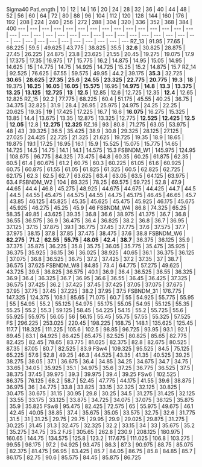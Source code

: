Sigma40
PatLength | 10 | 12 | 14 | 16 | 20 | 24 | 28 | 32 | 36 | 40 | 44 | 48 | 52 | 56 | 60 | 64 | 72 | 80 | 88 | 96 | 104 | 112 | 120 | 128 | 144 | 160 | 176 | 192 | 208 | 224 | 240 | 256 | 272 | 288 | 304 | 320 | 336 | 352 | 368 | 384 | 400
 --- | --- | --- | --- | --- | --- | --- | --- | --- | --- | --- | --- | --- | --- | --- | --- | --- | --- | --- | --- | --- | --- | --- | --- | --- | --- | --- | --- | --- | --- | --- | --- | --- | --- | --- | --- | --- | --- | --- | --- | --- 
RZ_13 | 91.95 | 77.65 | 68.225 | 59.5 | 49.625 | 43.775 | 38.825 | 35.5 |  **32.6**  | 30.825 | 28.875 | 27.45 | 26.225 | 24.875 | 23.8 | 23.625 | 21.55 | 20.45 | 19.275 | 19.075 | 17.9 | 17.375 | 17.35 | 16.975 | 17 | 15.775 | 16.2 | 14.875 | 14.95 | 15.05 | 14.95 | 14.625 | 15 | 14.775 | 14.75 | 14.925 | 14.725 | 15.25 | 15.2 | 14.875 | 15.7
RZ_14 | 92.525 | 76.625 | 67.55 | 59.575 | 49.95 | 44.2 | 39.175 |  **35.3**  | 32.725 |  **30.65**  |  **28.625**  |  **27.35**  |  **25.6**  |  **24.55**  |  **23.325**  |  **22.775**  |  **20.775**  |  **19.3**  |  **18**  | 19.375 |  **16.25**  |  **16.05**  |  **16.05**  |  **15.575**  | 16.95 |  **14.975**  |  **14.8**  |  **13.3**  |  **13.375**  |  **13.25**  |  **13.125**  |  **12.725**  |  **13**  |  **12.5**  | 12.85 | 12.6 | 12.725 | 12.35 |  **12.4**  | 12.65 | 12.825
RZ_15 | 92.2 | 77.775 | 68.225 | 60.4 | 51.175 | 45.55 | 40.25 | 36.75 | 34.375 | 32.825 | 31.9 | 28.4 | 26.95 | 25.975 | 24.975 | 24.25 | 22.25 | 20.625 | 19.35 |  **19**  | 17.425 | 17.225 | 16.7 | 16.6 |  **16.075**  | 16.275 | 15.325 | 13.85 | 14.4 | 13.675 | 13.35 | 12.875 | 13.325 | 12.775 |  **12.525**  |  **12.425**  |  **12.5**  |  **12.05**  | 12.8 |  **12.275**  |  **12.325** 
RZ_16 | 93 | 80.8 | 71.275 | 63.05 | 53.975 | 48 | 43 | 39.325 | 36.5 | 35.425 | 38.9 | 30.8 | 29.325 | 28.125 | 27.125 | 27.025 | 24.425 | 22.725 | 21.325 | 21.625 | 19.725 | 19.35 | 18.9 | 18.65 | 19.875 | 19.1 | 17.25 | 16.95 | 16.1 | 15.9 | 15.525 | 15.075 | 15.775 | 14.65 | 14.725 | 14.5 | 14.75 | 14.1 | 14.1 | 14.575 | 15.3
FSBNDM_W1 | 145.975 | 124.95 | 108.675 | 96.775 | 84.325 | 73.475 | 64.8 | 60.35 | 60.25 | 61.875 | 62.35 | 60.5 | 61.4 | 60.675 | 61.2 | 60.75 | 60.3 | 60.225 | 61.05 | 61.6 | 60.925 | 60.75 | 60.875 | 61.55 | 61.05 | 61.825 | 61.325 | 60.5 | 62.825 | 62.725 | 62.175 | 62.3 | 62.5 | 62.7 | 63.625 | 63.4 | 63.05 | 63.5 | 64.125 | 63.975 | 63.4
FSBNDM_W2 | 104 | 89.325 | 78.25 | 69.575 | 59.725 | 52.8 | 47.9 | 44.65 | 44.4 | 46.8 | 45.275 | 48.925 | 44.675 | 44.675 | 44.425 | 44.7 | 44.5 | 44.5 | 44.55 | 45.475 | 44.575 | 44.55 | 44.75 | 45.175 | 46.45 | 46.65 | 45.7 | 43.85 | 46.125 | 45.825 | 45.35 | 45.625 | 45.475 | 45.925 | 46.175 | 45.675 | 45.925 | 46.275 | 45.25 | 45.9 | 46
FSBNDM_W4 | 86.8 | 74.325 | 65.25 | 58.35 | 49.85 | 43.625 | 39.35 | 36.8 | 36.6 | 38.975 | 41.375 | 36.7 | 36.8 | 36.55 | 36.575 | 36.9 | 36.475 | 36.4 | 36.825 | 38.2 | 36.8 | 36.7 | 36.95 | 37.125 | 37.15 | 37.875 | 39.1 | 36.775 | 37.45 | 37.775 | 37.6 | 37.575 | 37.7 | 37.975 | 38.15 | 37.8 | 37.85 | 37.475 | 38.475 | 37.6 | 38.8
FSBNDM_W6 |  **82.275**  |  **71.2**  |  **62.55**  |  **55.75**  |  **48.05**  |  **42.4**  |  **38.7**  | 36.375 | 36.125 | 35.9 | 37.375 | 35.875 | 36.225 | 35.8 | 35.75 | 36.05 | 35.775 | 35.475 | 35.925 | 36.375 | 35.925 | 36.15 | 36 | 36.025 | 38.925 | 40.65 | 36.1 | 36.375 | 36.125 | 37.075 | 36.8 | 36.525 | 36.75 | 37.2 | 37.425 | 37.2 | 37.35 | 37 | 38.7 | 36.575 | 37.625
FSBNDM_W8 | 84.85 | 73.4 | 64.775 | 57.275 | 49.625 | 43.725 | 39.5 | 36.825 | 36.575 | 40.1 | 36.9 | 36.4 | 36.525 | 36.55 | 36.325 | 36.9 | 36.4 | 36.325 | 36.7 | 36.95 | 36.6 | 36.55 | 36.45 | 36.425 | 37.325 | 36.575 | 37.425 | 36.2 | 37.425 | 37.45 | 37.425 | 37.05 | 37.075 | 37.675 | 37.95 | 37.75 | 37.45 | 37.225 | 38.2 | 37.95 | 37.5
FSBNDM_31 | 176.775 | 147.325 | 124.375 | 108.1 | 85.65 | 71.075 | 60.7 | 55 | 54.925 | 55.775 | 55.95 | 55 | 54.95 | 55.2 | 55.125 | 54.975 | 55.175 | 55.05 | 54.95 | 55.125 | 55.35 | 55.25 | 55.2 | 55.3 | 59.125 | 58.45 | 54.225 | 54.15 | 55.2 | 55.725 | 55.6 | 55.925 | 55.975 | 56.05 | 56 | 56.15 | 55.45 | 55.75 | 57.55 | 55.325 | 57.525
FS | 296.225 | 253.025 | 220.45 | 198.225 | 168.75 | 148.1 | 135.625 | 125.45 | 117.7 | 118.325 | 111.225 | 105.6 | 102.5 | 98.85 | 96.725 | 93.95 | 93.1 | 92.1 | 89.45 | 83.1 | 84.925 | 86.425 | 85.475 | 82.525 | 80.825 | 85.65 | 82.775 | 82.425 | 82.45 | 78.65 | 83.775 | 81.025 | 82.375 | 82.8 | 82.675 | 80.525 | 87.35 | 87.05 | 80.7 | 82.525 | 83.9
FSw4 | 109.325 | 95.525 | 84.5 | 75.125 | 65.225 | 57.6 | 52.8 | 49.25 | 46.3 | 44.525 | 43.35 | 41.35 | 40.525 | 39.25 | 38.275 | 38.05 | 37.1 | 36.675 | 36.4 | 34.85 | 34.25 | 34.675 | 34.7 | 34.75 | 33.65 | 34.05 | 35.925 | 35.1 | 34.975 | 35.6 | 37.25 | 36.775 | 36.525 | 37.5 | 38.375 | 37.45 | 39.975 | 39.3 | 39.975 | 39.4 | 39.25
FSw6 | 102.525 | 86.375 | 76.125 | 68.2 | 58.7 | 52.45 | 47.775 | 44.175 | 41.55 | 39.6 | 38.875 | 36.975 | 36 | 34.775 | 33.8 | 33.825 | 33.15 | 32.325 | 32.125 | 30.825 | 30.475 | 30.675 | 31.15 | 30.95 | 29.8 | 30.25 | 34.5 | 31.275 | 31.425 | 32.125 | 33.55 | 33.175 | 33.125 | 33.875 | 34.725 | 34.075 | 37.075 | 36.125 | 35.875 | 35.9 | 35.825
FSw8 | 95.475 | 82.425 | 72.575 | 65 | 55.975 | 49.675 | 46.1 | 42.45 | 40.05 | 38.85 | 37.4 | 35.675 | 35.05 | 33.575 | 32.75 | 32.6 | 31.775 | 31.5 | 31 | 31.25 | 29.75 | 29.75 | 29.95 | 29.9 | 29.025 | 29.875 | 31.275 | 30.225 | 31.45 | 31.3 | 32.475 | 32.325 | 32.2 | 33.15 | 34 | 33 | 35.675 | 35.2 | 35.275 | 34.75 | 35.2
FJS | 305.65 | 262.8 | 230.9 | 208.125 | 180.975 | 160.65 | 144.75 | 134.575 | 125.8 | 123.2 | 117.675 | 111.025 | 106.8 | 103.275 | 99.55 | 98.175 | 97.2 | 94.925 | 93.475 | 86.3 | 87.3 | 90.975 | 88.75 | 85.075 | 82.375 | 81.475 | 96.95 | 83.425 | 85.7 | 84.05 | 86.75 | 85.8 | 84.85 | 85.7 | 86.175 | 82.75 | 90.6 | 85.575 | 84.45 | 85.875 | 86.725

